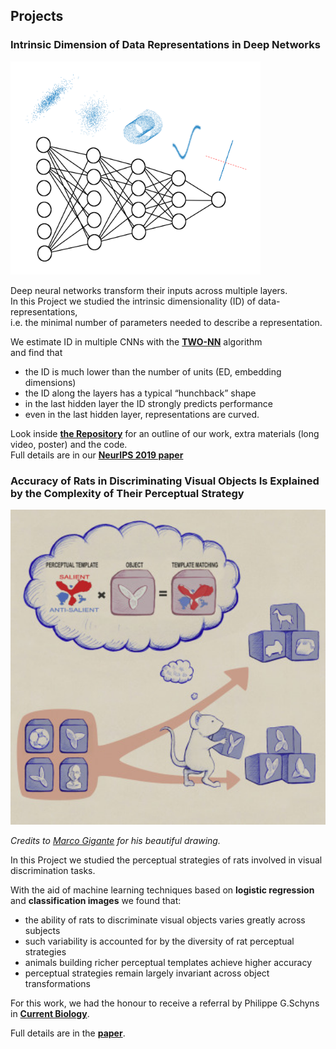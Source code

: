 
## Projects


### Intrinsic Dimension of Data Representations in Deep Networks


<img src="/figs/intrinsic_dimension/wrap_up_no_letters.png" alt="Drawing" style="width: 400px;"/>


Deep neural networks transform their inputs across multiple layers.<br/>
In this Project we studied the intrinsic dimensionality (ID) of data-representations,<br/>
i.e. the minimal number of parameters needed to describe a representation.<br/>

We estimate ID in multiple CNNs with the [**TWO-NN**](https://www.nature.com/articles/s41598-017-11873-y) algorithm<br/>
and find that<br/>

- the ID is much lower than the number of units (ED, embedding dimensions)
- the ID along the layers has a typical “hunchback” shape
- in the last hidden layer the ID strongly predicts performance
- even in the last hidden layer, representations are curved.

Look inside [**the Repository**](https://github.com/ansuini/IntrinsicDimDeep) for an outline of our work, extra materials (long video, poster) and the code.<br/> 
Full details are in our [**NeurIPS 2019 paper**](https://arxiv.org/abs/1905.12784)


### Accuracy of Rats in Discriminating Visual Objects Is Explained by the Complexity of Their Perceptual Strategy

<img src="/figs/decision_images/summary.jpg" alt="Drawing" style="width: 600px;"/>

*Credits to [Marco Gigante](http://samba.sissa.it/users/marco-gigante) for his beautiful drawing.*

In this Project we studied the perceptual strategies of rats involved in
visual discrimination tasks.

With the aid of machine learning techniques based on **logistic regression**
and **classification images** we found that:

- the ability of rats to discriminate visual objects varies greatly across subjects
- such variability is accounted for by the diversity of rat perceptual strategies
- animals building richer perceptual templates achieve higher accuracy
- perceptual strategies remain largely invariant across object transformations


For this work, we had the honour to receive a referral by Philippe G.Schyns in [**Current Biology**](https://www.sciencedirect.com/science/article/pii/S0960982218302446).

Full details are in the [**paper**](https://www.sciencedirect.com/science/article/pii/S0960982218302227).
